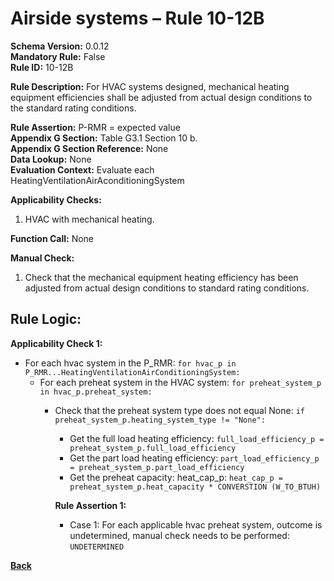 # Airside systems – Rule 10-12B   
**Schema Version:** 0.0.12  
**Mandatory Rule:** False      
**Rule ID:** 10-12B      
 
**Rule Description:** For HVAC systems designed, mechanical heating equipment efficiencies shall be adjusted from actual design conditions to the standard rating conditions.  

**Rule Assertion:** P-RMR = expected value                                           
**Appendix G Section:** Table G3.1 Section 10 b.  
**Appendix G Section Reference:** None  
**Data Lookup:** None   
**Evaluation Context:** Evaluate each HeatingVentilationAirAconditioningSystem   

**Applicability Checks:**  

1. HVAC with mechanical heating.  

**Function Call:** None  

**Manual Check:**   

 1. Check that the mechanical equipment heating efficiency has been adjusted from actual design conditions to standard rating conditions.   

## Rule Logic:  
**Applicability Check 1:**  
- For each hvac system in the P_RMR: `for hvac_p in P_RMR...HeatingVentilationAirConditioningSystem:`
    - For each preheat system in the HVAC system: `for preheat_system_p in hvac_p.preheat_system:`
        - Check that the preheat system type does not equal None: `if preheat_system_p.heating_system_type != "None":`
            - Get the full load heating efficiency: `full_load_efficiency_p = preheat_system_p.full_load_efficiency`
            - Get the part load heating efficiency: `part_load_efficiency_p = preheat_system_p.part_load_efficiency`
            - Get the preheat capacity: heat_cap_p: `heat_cap_p = preheat_system_p.heat_capacity * CONVERSTION (W_TO_BTUH)`
               
            **Rule Assertion 1:**
            - Case 1: For each applicable hvac preheat system, outcome is undetermined, manual check needs to be performed: `UNDETERMINED`  

 **[Back](../_toc.md)**